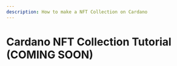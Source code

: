 ```yaml
---
description: How to make a NFT Collection on Cardano
---
```


# Cardano NFT Collection Tutorial \(COMING SOON\)

